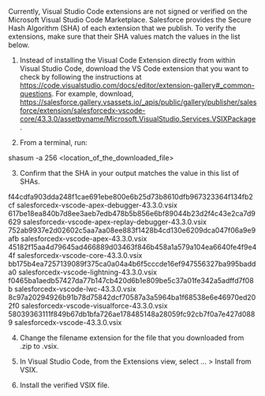 Currently, Visual Studio Code extensions are not signed or verified on the
Microsoft Visual Studio Code Marketplace. Salesforce provides the Secure Hash
Algorithm (SHA) of each extension that we publish. To verify the extensions,
make sure that their SHA values match the values in the list below.

1. Instead of installing the Visual Code Extension directly from within Visual
   Studio Code, download the VS Code extension that you want to check by
   following the instructions at
   https://code.visualstudio.com/docs/editor/extension-gallery#_common-questions.
   For example, download,
   https://salesforce.gallery.vsassets.io/_apis/public/gallery/publisher/salesforce/extension/salesforcedx-vscode-core/43.3.0/assetbyname/Microsoft.VisualStudio.Services.VSIXPackage.

2. From a terminal, run:

shasum -a 256 <location_of_the_downloaded_file>

3. Confirm that the SHA in your output matches the value in this list of SHAs.

f44cdfa903dda248f1cae691ebe800e6b25d73b8610dfb967323364f134fb2cf  salesforcedx-vscode-apex-debugger-43.3.0.vsix
617be18ea840b7d8ee3aeb7edb478b5b856e6bf89044b23d2f4c43e2ca7d9629  salesforcedx-vscode-apex-replay-debugger-43.3.0.vsix
752ab9937e2d02602c5aa7aa08ee883f1428b4cd130e6209dca047f06a9e9afb  salesforcedx-vscode-apex-43.3.0.vsix
45182f15aa4d79645ad466889d03463f846b458a1a579a104ea6640fe4f9e44f  salesforcedx-vscode-core-43.3.0.vsix
bb175b4ea7257139089f375ca0a04a4b6f5cccde16ef947556327ba995badda0  salesforcedx-vscode-lightning-43.3.0.vsix
f0465ba1aedb57427da77b147cb420d6b1e809be5c37a01fe342a5adffd7f08b  salesforcedx-vscode-lwc-43.3.0.vsix
8c97a20294926b91b78d75842dcf70587a3a5964ba1f68538e6e46970ed202f0  salesforcedx-vscode-visualforce-43.3.0.vsix
58039363111f849b67db1bfa726ae178485148a28059fc92cb7f0a7e427d0889  salesforcedx-vscode-43.3.0.vsix


4. Change the filename extension for the file that you downloaded from .zip to
.vsix.

5. In Visual Studio Code, from the Extensions view, select ... > Install from
VSIX.

6. Install the verified VSIX file.
